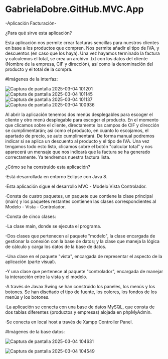 # GabrielaDobre.GitHub.MVC.App
-Aplicación Facturación-

¿Para qué sirve esta aplicación?

Esta aplicación nos permite crear facturas sencillas para nuestros clientes en base a los productos que compren. Nos permite añadir el tipo de IVA, y descuentos (en caso que los haya). Una vez hayamos terminado la factura y calculemos el total, se crea un archivo .txt con los datos del cliente (Nombre de la empresa, CIF y dirección), así como la denominación del producto y el total de la compra.


#Imágenes de la interfaz:

![Captura de pantalla 2025-03-04 101201](https://github.com/user-attachments/assets/ad8bf9ac-da1d-4668-b9f9-49d7c3c7f247)
![Captura de pantalla 2025-03-04 101145](https://github.com/user-attachments/assets/2807e665-9cc2-4dcd-8a7a-c4cbf10608e7)
![Captura de pantalla 2025-03-04 101137](https://github.com/user-attachments/assets/b3fcb636-9502-4422-9842-19a260074e74)
![Captura de pantalla 2025-03-04 100936](https://github.com/user-attachments/assets/542de83f-0444-44a0-941e-99d0a1269413)


Al abrir la aplicación tenemos dos menús desplegables para escoger el cliente y otro menú desplegable para escoger el producto. En el momento que clicamos sobre el cliente, directamente los campos de CIF y dirección se cumplimentarán; así como el producto, en cuanto lo escojamos, el apartado de precio, se auto cumplimentará. De forma manual podremos indicar si se aplica un descuento al producto y el tipo de IVA. Una vez tengamos todo esto listo, clicamos sobre el botón "calcular total" y nos aparecerá un mensaje que nos indicará que la factura se ha generado correctamente. Ya tendremos nuestra factura lista.

¿Cómo se ha construido esta aplicación?

·Está desarrollada en entorno Eclipse con Java 8. 

·Esta aplicación sigue el desarrollo MVC -  Modelo Vista Controlador.

·Consta de cuatro paquetes, un paquete que contiene la clase principal (main) y los paquetes restantes contienen las clases correspondientes al Modelo - Vista - Controlador. 

·Consta de cinco clases:

-La clase main, donde se ejecuta el programa.

-Dos clases que pertenecen al paquete "modelo", la clase encargada de gestionar la conexión con la base de datos; y la clase que maneja la lógica de cálculo y carga los datos de la base de datos.

-Una clase en el paquete "vista", encargada de representar el aspecto de la aplicación (parte visual).

-Y una clase que pertenece al paquete "controlador", encargada de manejar la interacción entre la vista y el modelo.

    
·A través de Javax Swing se han construido los paneles, los menús y los botones. Se han diseñado el tipo de fuente, los colores, los fondos de los menús y los botones.

·La aplicación se conecta con una base de datos MySQL, que consta de dos tablas diferentes (productos y empresas) alojada en phpMyAdmin.

·Se conecta en local host a través de Xampp Controller Panel.

#Imágenes de la base datos:

![Captura de pantalla 2025-03-04 104631](https://github.com/user-attachments/assets/26251efe-4f17-477a-b79f-b9ccf4915f1d)

![Captura de pantalla 2025-03-04 104549](https://github.com/user-attachments/assets/c0cbc1a8-a537-4bdf-b84f-29aea408f872)

